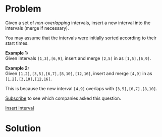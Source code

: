 
# Problem

Given a set of _non-overlapping_ intervals, insert a new interval into the
intervals (merge if necessary).

You may assume that the intervals were initially sorted according to their
start times.

**Example 1:**  
Given intervals `[1,3],[6,9]`, insert and merge `[2,5]` in as `[1,5],[6,9]`.

**Example 2:**  
Given `[1,2],[3,5],[6,7],[8,10],[12,16]`, insert and merge `[4,9]` in as
`[1,2],[3,10],[12,16]`.

This is because the new interval `[4,9]` overlaps with `[3,5],[6,7],[8,10]`.

[Subscribe](/subscribe/) to see which companies asked this question.



[Insert Interval](https://leetcode.com/problems/insert-interval)

# Solution



